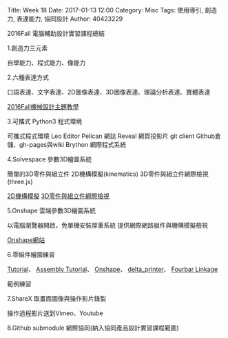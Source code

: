 Title: Week 18
Date: 2017-01-13 12:00
Category: Misc
Tags: 使用導引, 創造力, 表達能力, 協同設計
Author: 40423229

<p>2016Fall 電腦輔助設計實習課程總結<p>

<p>1.創造力三元素<p>

自學能力、程式能力、像能力 

<p>2.六種表達方式<p>

口語表達、文字表達、2D圖像表達、3D圖像表達、理論分析表達、實體表達

<p><a href="https://40423229.github.io/2016fallcadp_hw/blog/2016fall-ji-jie-she-ji-zhu-ti-jiao-xue.html">2016Fall機械設計主題教學</a><p> 

<p>3.可攜式 Python3 程式環境<p>

可攜式程式環境
Leo Editor
Pelican 網誌
Reveal 網頁投影片
git client
Github倉儲、gh-pages與wiki
Brython 網際程式系統


<p>4.Solvespace 參數3D繪圖系統<p>

簡單的3D零件與組立件
2D機構模擬(kinematics)
3D零件與組立件網際檢視(three.js)
<p><a href="https://40423229.github.io/2016fallcadp_hw/blog/week-10.html">2D機構模擬</a> 
<a href="https://40423229.github.io/2016fallcadp_hw/blog/week-12.html">3D零件與組立件網際檢視</a> <p>

<p>5.Onshape 雲端參數3D繪圖系統<p>

以電腦瀏覽器開啟，免單機安裝厚重系統
提供網際網路組件與機構模擬檢視
<p><a href="https://www.onshape.com/">Onshape網站</a><p> 

<p>6.零組件繪圖練習<p>

<p><a href="https://vimeo.com/199314424">Tutorial</a>、 <a href="https://vimeo.com/195902558">Assembly Tutorial</a>、 <a href="https://vimeo.com/199161207">Onshape</a>、 <a href="https://vimeo.com/198352046">delta_printer</a>、 <a href="https://vimeo.com/194281041">Fourbar Linkage</a><p>  範例練習

<p>7.ShareX 取畫面圖像與操作影片錄製<p>

操作過程影片送到Vimeo、Youtube

<p>8.Github submodule 網際協同(納入協同產品設計實習課程範圍)<p>